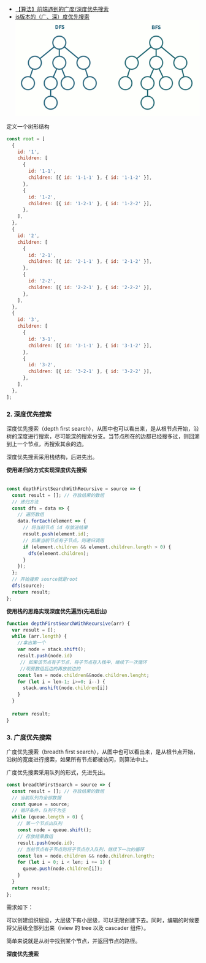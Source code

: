 * [【算法】前端遇到的广度/深度优先搜索](https://juejin.im/post/5d3162e3e51d4556bb4cd45b)
* [js版本的（广、深）度优先搜索](https://juejin.im/post/5ae43587518825673123f7d9)
![](https://raw.githubusercontent.com/heyushuo/image/master/16c08ea871f0739f.gif)

定义一个树形结构
```javascript 
const root = [
  {
    id: '1',
    children: [
      {
        id: '1-1',
        children: [{ id: '1-1-1' }, { id: '1-1-2' }],
      },
      {
        id: '1-2',
        children: [{ id: '1-2-1' }, { id: '1-2-2' }],
      },
    ],
  },
  {
    id: '2',
    children: [
      {
        id: '2-1',
        children: [{ id: '2-1-1' }, { id: '2-1-2' }],
      },
      {
        id: '2-2',
        children: [{ id: '2-2-1' }, { id: '2-2-2' }],
      },
    ],
  },
  {
    id: '3',
    children: [
      {
        id: '3-1',
        children: [{ id: '3-1-1' }, { id: '3-1-2' }],
      },
      {
        id: '3-2',
        children: [{ id: '3-2-1' }, { id: '3-2-2' }],
      },
    ],
  },
];
```
### 2. 深度优先搜索
深度优先搜索（depth first search），从图中也可以看出来，是从根节点开始，沿树的深度进行搜索，尽可能深的搜索分支。当节点所在的边都已经搜多过，则回溯到上一个节点，再搜索其余的边。

深度优先搜索采用栈结构，后进先出。

**使用递归的方式实现深度优先搜索**
```javascript 

const depthFirstSearchWithRecursive = source => {
  const result = []; // 存放结果的数组
  // 递归方法
  const dfs = data => {
    // 遍历数组
    data.forEach(element => {
      // 将当前节点 id 存放进结果
      result.push(element.id);
      // 如果当前节点有子节点，则递归调用
      if (element.children && element.children.length > 0) {
        dfs(element.children);
      }
    });
  };
  // 开始搜索 source就是root
  dfs(source);
  return result;
};
```
**使用栈的思路实现深度优先遍历(先进后出)**
```javascript 
function depthFirstSearchWithRecursive(arr) {
  var result = [];
  while (arr.length) {
    //拿出第一个
    var node = stack.shift();
    result.push(node.id)
     // 如果该节点有子节点，将子节点存入栈中，继续下一次循环
     //现房数组后边的再放前边的
    const len = node.children&&node.children.lenght;
    for (let i = len-1; i>=0; i--) {
      stack.unshift(node.children[i])
    }
  }

  return result;
}
```
### 3. 广度优先搜索

广度优先搜索（breadth first search），从图中也可以看出来，是从根节点开始，沿树的宽度进行搜索，如果所有节点都被访问，则算法中止。

广度优先搜索采用队列的形式，先进先出。

```javascript
const breadthFirstSearch = source => {
  const result = []; // 存放结果的数组
  // 当前队列为全部数据
  const queue = source;
  // 循环条件，队列不为空
  while (queue.length > 0) {
    // 第一个节点出队列
    const node = queue.shift();
    // 存放结果数组
    result.push(node.id);
    // 当前节点有子节点则将子节点存入队列，继续下一次的循环
    const len = node.children && node.children.length;
    for (let i = 0; i < len; i += 1) {
      queue.push(node.children[i]);
    }
  }
  return result;
};
```
需求如下：

可以创建组织层级，大层级下有小层级，可以无限创建下去。同时，编辑的时候要将父层级全部列出来（iview 的 tree 以及 cascader 组件）。

简单来说就是从树中找到某个节点，并返回节点的路径。

**深度优先搜索**
```javascript 

```